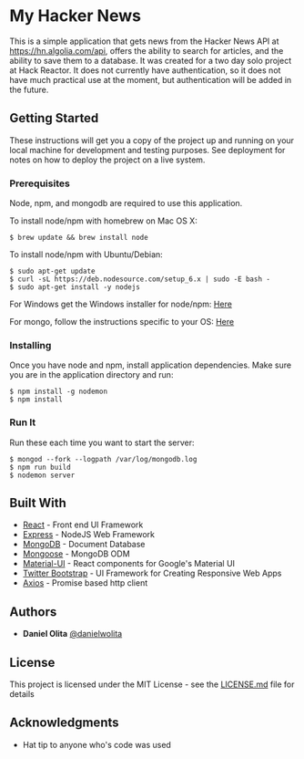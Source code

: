 # My Hacker News

This is a simple application that gets news from the Hacker News API at https://hn.algolia.com/api, offers the ability to search for articles, and the ability to save them to a database. It was created for a two day solo project at Hack Reactor. It does not currently have authentication, so it does not have much practical use at the moment, but authentication will be added in the future.


## Getting Started

These instructions will get you a copy of the project up and running on your local machine for development and testing purposes. See deployment for notes on how to deploy the project on a live system.

### Prerequisites

Node, npm, and mongodb are required to use this application.

To install node/npm with homebrew on Mac OS X:

```
$ brew update && brew install node
```

To install node/npm with Ubuntu/Debian:

```
$ sudo apt-get update
$ curl -sL https://deb.nodesource.com/setup_6.x | sudo -E bash -
$ sudo apt-get install -y nodejs
```

For Windows get the Windows installer for node/npm:
[Here](https://nodejs.org/en/download/)

For mongo, follow the instructions specific to your OS:
[Here](https://docs.mongodb.com/manual/administration/install-community/)

### Installing

Once you have node and npm, install application dependencies.
Make sure you are in the application directory and run:

```
$ npm install -g nodemon
$ npm install
```

### Run It

Run these each time you want to start the server:

```
$ mongod --fork --logpath /var/log/mongodb.log
$ npm run build
$ nodemon server
```

## Built With

* [React](https://facebook.github.io/react/) - Front end UI Framework
* [Express](http://expressjs.com/) - NodeJS Web Framework
* [MongoDB](https://www.mongodb.com/) - Document Database
* [Mongoose](http://mongoosejs.com/) - MongoDB ODM
* [Material-UI](http://www.material-ui.com/) - React components for Google's Material UI
* [Twitter Bootstrap](https://getbootstrap.com/) - UI Framework for Creating Responsive Web Apps
* [Axios](https://github.com/mzabriskie/axios) - Promise based http client

## Authors

* **Daniel Olita** [@danielwolita](https://twitter.com/danielwolita)

## License

This project is licensed under the MIT License - see the [LICENSE.md](LICENSE.md) file for details

## Acknowledgments

* Hat tip to anyone who's code was used
